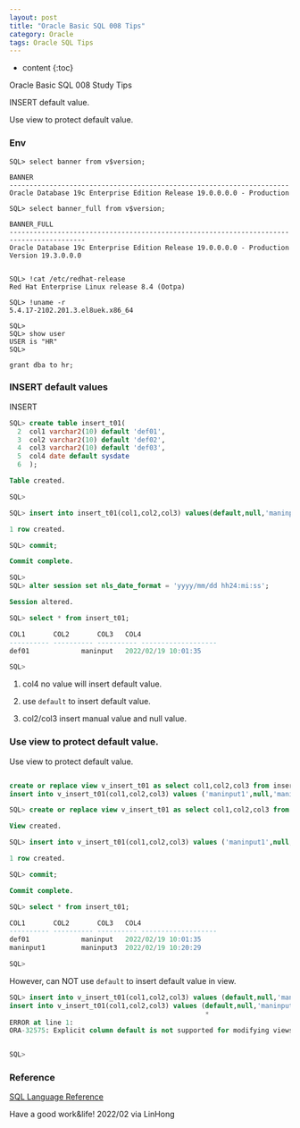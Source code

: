 ```yaml
---
layout: post
title: "Oracle Basic SQL 008 Tips"
category: Oracle
tags: Oracle SQL Tips
---
```


* content
{:toc}

Oracle Basic SQL 008 Study Tips

INSERT default value.

Use view to protect default value.







### Env

```
SQL> select banner from v$version;

BANNER
----------------------------------------------------------------------
Oracle Database 19c Enterprise Edition Release 19.0.0.0.0 - Production

SQL> select banner_full from v$version;

BANNER_FULL
-----------------------------------------------------------------------------------------
Oracle Database 19c Enterprise Edition Release 19.0.0.0.0 - Production
Version 19.3.0.0.0


SQL> !cat /etc/redhat-release
Red Hat Enterprise Linux release 8.4 (Ootpa)

SQL> !uname -r
5.4.17-2102.201.3.el8uek.x86_64

SQL>
SQL> show user
USER is "HR"
SQL>

grant dba to hr;

```


### INSERT default values

INSERT


```sql
SQL> create table insert_t01(
  2  col1 varchar2(10) default 'def01',
  3  col2 varchar2(10) default 'def02',
  4  col3 varchar2(10) default 'def03',
  5  col4 date default sysdate
  6  );

Table created.

SQL>

SQL> insert into insert_t01(col1,col2,col3) values(default,null,'maninput');

1 row created.

SQL> commit;

Commit complete.

SQL>
SQL> alter session set nls_date_format = 'yyyy/mm/dd hh24:mi:ss';

Session altered.

SQL> select * from insert_t01;

COL1	   COL2       COL3	 COL4
---------- ---------- ---------- -------------------
def01		      maninput	 2022/02/19 10:01:35

SQL>

```

1. col4 no value will insert default value.

2. use `default` to insert default value.

3. col2/col3 insert manual value and null value.

### Use view to protect default value.

Use view to protect default value.

```sql

create or replace view v_insert_t01 as select col1,col2,col3 from insert_t01;
insert into v_insert_t01(col1,col2,col3) values ('maninput1',null,'maninput3');

SQL> create or replace view v_insert_t01 as select col1,col2,col3 from insert_t01;

View created.

SQL> insert into v_insert_t01(col1,col2,col3) values ('maninput1',null,'maninput3');

1 row created.

SQL> commit;

Commit complete.

SQL> select * from insert_t01;

COL1	   COL2       COL3	 COL4
---------- ---------- ---------- -------------------
def01		      maninput	 2022/02/19 10:01:35
maninput1	      maninput3  2022/02/19 10:20:29

SQL>
```

However, can NOT use `default` to insert default value in view.

```sql
SQL> insert into v_insert_t01(col1,col2,col3) values (default,null,'maninput3');
insert into v_insert_t01(col1,col2,col3) values (default,null,'maninput3')
                                                 *
ERROR at line 1:
ORA-32575: Explicit column default is not supported for modifying views


SQL>
```


### Reference

[SQL Language Reference](https://docs.oracle.com/en/database/oracle/oracle-database/21/sqlrf/index.html)

Have a good work&life! 2022/02 via LinHong

